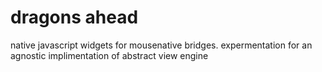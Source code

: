 # dragons ahead

native javascript widgets for mousenative bridges. expermentation for an agnostic implimentation of abstract view engine

